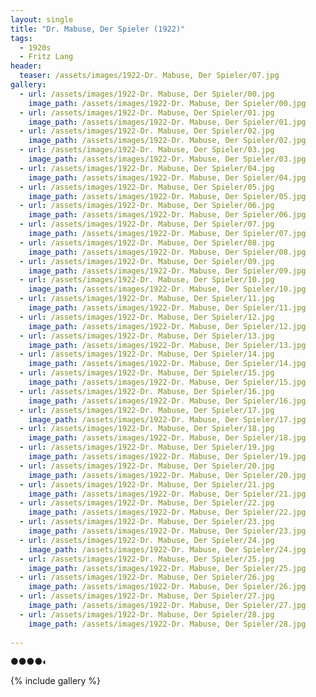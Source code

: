 ```yaml
---
layout: single
title: "Dr. Mabuse, Der Spieler (1922)"
tags:
  - 1920s 
  - Fritz Lang
header:
  teaser: /assets/images/1922-Dr. Mabuse, Der Spieler/07.jpg
gallery:
  - url: /assets/images/1922-Dr. Mabuse, Der Spieler/00.jpg
    image_path: /assets/images/1922-Dr. Mabuse, Der Spieler/00.jpg  
  - url: /assets/images/1922-Dr. Mabuse, Der Spieler/01.jpg
    image_path: /assets/images/1922-Dr. Mabuse, Der Spieler/01.jpg
  - url: /assets/images/1922-Dr. Mabuse, Der Spieler/02.jpg
    image_path: /assets/images/1922-Dr. Mabuse, Der Spieler/02.jpg
  - url: /assets/images/1922-Dr. Mabuse, Der Spieler/03.jpg
    image_path: /assets/images/1922-Dr. Mabuse, Der Spieler/03.jpg
  - url: /assets/images/1922-Dr. Mabuse, Der Spieler/04.jpg
    image_path: /assets/images/1922-Dr. Mabuse, Der Spieler/04.jpg
  - url: /assets/images/1922-Dr. Mabuse, Der Spieler/05.jpg
    image_path: /assets/images/1922-Dr. Mabuse, Der Spieler/05.jpg
  - url: /assets/images/1922-Dr. Mabuse, Der Spieler/06.jpg
    image_path: /assets/images/1922-Dr. Mabuse, Der Spieler/06.jpg
  - url: /assets/images/1922-Dr. Mabuse, Der Spieler/07.jpg
    image_path: /assets/images/1922-Dr. Mabuse, Der Spieler/07.jpg
  - url: /assets/images/1922-Dr. Mabuse, Der Spieler/08.jpg
    image_path: /assets/images/1922-Dr. Mabuse, Der Spieler/08.jpg
  - url: /assets/images/1922-Dr. Mabuse, Der Spieler/09.jpg
    image_path: /assets/images/1922-Dr. Mabuse, Der Spieler/09.jpg
  - url: /assets/images/1922-Dr. Mabuse, Der Spieler/10.jpg
    image_path: /assets/images/1922-Dr. Mabuse, Der Spieler/10.jpg
  - url: /assets/images/1922-Dr. Mabuse, Der Spieler/11.jpg
    image_path: /assets/images/1922-Dr. Mabuse, Der Spieler/11.jpg
  - url: /assets/images/1922-Dr. Mabuse, Der Spieler/12.jpg
    image_path: /assets/images/1922-Dr. Mabuse, Der Spieler/12.jpg
  - url: /assets/images/1922-Dr. Mabuse, Der Spieler/13.jpg
    image_path: /assets/images/1922-Dr. Mabuse, Der Spieler/13.jpg
  - url: /assets/images/1922-Dr. Mabuse, Der Spieler/14.jpg
    image_path: /assets/images/1922-Dr. Mabuse, Der Spieler/14.jpg
  - url: /assets/images/1922-Dr. Mabuse, Der Spieler/15.jpg
    image_path: /assets/images/1922-Dr. Mabuse, Der Spieler/15.jpg
  - url: /assets/images/1922-Dr. Mabuse, Der Spieler/16.jpg
    image_path: /assets/images/1922-Dr. Mabuse, Der Spieler/16.jpg
  - url: /assets/images/1922-Dr. Mabuse, Der Spieler/17.jpg
    image_path: /assets/images/1922-Dr. Mabuse, Der Spieler/17.jpg
  - url: /assets/images/1922-Dr. Mabuse, Der Spieler/18.jpg
    image_path: /assets/images/1922-Dr. Mabuse, Der Spieler/18.jpg
  - url: /assets/images/1922-Dr. Mabuse, Der Spieler/19.jpg
    image_path: /assets/images/1922-Dr. Mabuse, Der Spieler/19.jpg
  - url: /assets/images/1922-Dr. Mabuse, Der Spieler/20.jpg
    image_path: /assets/images/1922-Dr. Mabuse, Der Spieler/20.jpg
  - url: /assets/images/1922-Dr. Mabuse, Der Spieler/21.jpg
    image_path: /assets/images/1922-Dr. Mabuse, Der Spieler/21.jpg
  - url: /assets/images/1922-Dr. Mabuse, Der Spieler/22.jpg
    image_path: /assets/images/1922-Dr. Mabuse, Der Spieler/22.jpg
  - url: /assets/images/1922-Dr. Mabuse, Der Spieler/23.jpg
    image_path: /assets/images/1922-Dr. Mabuse, Der Spieler/23.jpg
  - url: /assets/images/1922-Dr. Mabuse, Der Spieler/24.jpg
    image_path: /assets/images/1922-Dr. Mabuse, Der Spieler/24.jpg
  - url: /assets/images/1922-Dr. Mabuse, Der Spieler/25.jpg
    image_path: /assets/images/1922-Dr. Mabuse, Der Spieler/25.jpg
  - url: /assets/images/1922-Dr. Mabuse, Der Spieler/26.jpg
    image_path: /assets/images/1922-Dr. Mabuse, Der Spieler/26.jpg
  - url: /assets/images/1922-Dr. Mabuse, Der Spieler/27.jpg
    image_path: /assets/images/1922-Dr. Mabuse, Der Spieler/27.jpg
  - url: /assets/images/1922-Dr. Mabuse, Der Spieler/28.jpg
    image_path: /assets/images/1922-Dr. Mabuse, Der Spieler/28.jpg
 
---
```

●●●●◐

{% include gallery %}
